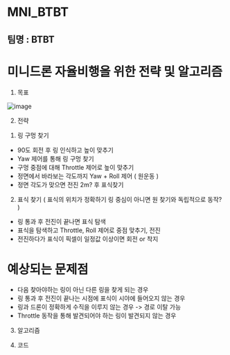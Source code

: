 MNI_BTBT
==

팀명 : BTBT
---

# 미니드론 자율비행을 위한 전략 및 알고리즘


1. 목표


![image](https://github.com/moon-123/MNI_BTBT/assets/59769304/98863e75-6402-417c-a3e5-2575331e3352)


2. 전략

1) 링 구멍 찾기
- 90도 회전 후 링 인식하고 높이 맞추기
- Yaw 제어를 통해 링 구멍 찾기
- 구멍 중점에 대해 Throttle 제어로 높이 맞추기
- 정면에서 바라보는 각도까지 Yaw + Roll 제어 ( 원운동 )
- 정면 각도가 맞으면 전진 2m? 후 표식찾기

2) 표식 찾기 ( 표식의 위치가 정확하기 링 중심이 아니면 원 찾기와 독립적으로 동작? )
- 링 통과 후 전진이 끝나면 표식 탐색
- 표식을 탐색하고 Throttle, Roll 제어로 중점 맞추기, 전진
- 전진하다가 표식이 픽셀이 일정값 이상이면 회전 or 착지

# 예상되는 문제점
- 다음 찾아야하는 링이 아닌 다른 링을 찾게 되는 경우
- 링 통과 후 전진이 끝나는 시점에 표식이 시야에 들어오지 않는 경우
- 링과 드론이 정확하게 수직을 이루지 않는 경우 -> 경로 이탈 가능
- Throttle 동작을 통해 발견되어야 하는 링이 발견되지 않는 경우



3. 알고리즘

4. 코드
